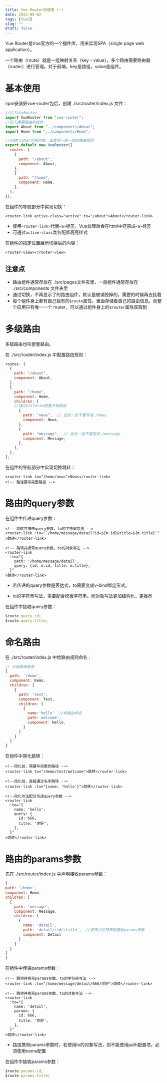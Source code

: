 ```yaml
---
title: Vue Router的使用（一）
date: 2022-05-02
tags: [Vue2]
slug: ""
draft: false
---
```


Vue Router是Vue官方的一个插件库，用来实现SPA（single page web application）。

一个路由（route）就是一组映射关系（key - value），多个路由需要路由器（router）进行管理。对于前端，key是路径，value是组件。

# 基本使用

npm安装好vue-router包后，创建 ./src/router/index.js 文件：

```js
//引入VueRouter
import VueRouter from "vue-router";
//引入需要路由的组件
import About from "../components/About";
import Home from "../components/Home";

//创建router实例对象，去管理一组一组的路由规则
export default new VueRouter({
  routes: [
    {
      path: "/about",
      component: About,
    },
    {
      path: "/home",
      component: Home,
    },
  ],
});
```

在组件的导航部分中实现切换：

```vue
<router-link active-class="active" to="/about">About</router-link>
```

- 使用`<router-link>`代替`<a>`标签，Vue处理后会在html中还原成`<a>`标签
- 可通过`active-class`类名配置高亮样式

在组件的指定位置展示切换后的内容：

```vue
<router-view></router-view>
```

## 注意点

- 路由组件通常存放在 ./src/pages文件夹里，一般组件通常存放在 ./src/components 文件夹里
- 通过切换，不再显示了的路由组件，默认是被销毁掉的，需要的时候再去挂载
- 每个组件身上都有自己独有的`$route`属性，里面存储着自己的路由信息。而整个应用只有唯一一个 router，可以通过组件身上的`$router`属性获取到

# 多级路由

多级路由也叫嵌套路由。

在 ./src/router/index.js 中配置路由规则：

```js
routes: [
  {
    path: "/about",
    component: About,
  },
  {
    path: "/home",
    component: Home,
    children: [
    //通过children配置子级路由
      {
        path: "news",  // 此处一定不要写成 /news
        component: News,
      },
      {
        path: "message",  // 此处一定不要写成 /message
        component: Message,
      },
    ],
  },
];
```

在组件的导航部分中实现切换跳转：

```vue
<router-link to="/home/news">News</router-link>
<!-- 路径要写完整路径 -->
```

# 路由的query参数

在组件中传递query参数：

```vue
<!-- 跳转并携带query参数，to的字符串写法 -->
<router-link :to="`/home/message/detail?id=${m.id}&title=${m.title}`"
>跳转</router-link>

<!-- 跳转并携带query参数，to的对象写法 -->
<router-link
  :to="{
    path: '/home/message/detail',
    query: {id: m.id, title: m.title},
  }"
>跳转</router-link>
```

- 若传递的query参数是表达式，to需要变成v-bind绑定形式。

- to的字符串写法，需要配合模板字符串。而对象写法更加结构化，更推荐

在组件中接收query参数：

```js
$route.query.id;
$route.query.title;
```

# 命名路由

在 ./src/router/index.js 中给路由规则命名：

```js
// 三级路由嵌套
{
  path: '/demo',
  component: Demo,
  children: [
    {
      path: 'test',
      component: Test,
      children: [
        {
          name:'hello'  //给路由命名
          path:'welcome',
          component: Hello,
        }
      ]
    }
  ]
}
```

在组件中简化跳转：

```vue
<!--简化前，需要写完整的路径 -->
<router-link to="/demo/test/welcome">跳转</router-link>

<!--简化后，直接通过名字跳转 -->
<router-link :to="{name: 'hello'}">跳转</router-link>

<!--简化写法配合传递query参数 -->
<router-link
  :to="{
    name: 'hello',
    query: {
      id: 666,
      title: '你好',
    },
  }"
>跳转</router-link>
```

# 路由的params参数

先在 ./src/router/index.js 中声明接收params参数：

```js
{
path: '/home',
component: Home,
children: [
  {
    path: 'message',
    component: Message,
    children: [
      {
        name: 'detail',
        path: 'detail/:id/:title',  //使用占位符声明接收params参数
        component: Detail
      }
    ]
  }
]
}
```

在组件中传递params参数：

```vue
<!-- 跳转并携带params参数，to的字符串写法 -->
<router-link :to="/home/message/detail/666/你好">跳转</router-link>

<!-- 跳转并携带params参数，to的对象写法 -->
<router-link
  :to="{
    name: 'detail',
    params: {
      id: 666,
      title: '你好',
    },
  }"
>跳转</router-link>
```

- 路由携带params参数时，若使用to的对象写法，则不能使用path配置项，必须使用name配置

在组件中接收params参数：

```js
$route.params.id;
$route.params.title;
```

